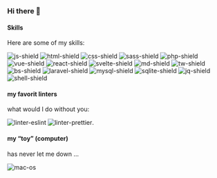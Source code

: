 ### Hi there 🤙

#### Skills
Here are some of my skills:

![js-shield] ![html-shield] ![css-shield] ![sass-shield] ![php-shield] ![vue-shield] ![react-shield] ![svelte-shield] ![md-shield] ![tw-shield] ![bs-shield] ![laravel-shield] ![mysql-shield] ![sqlite-shield] ![jq-shield] ![shell-shield]

#### my favorit linters
what would I do without you:

![linter-eslint] ![linter-prettier].

#### my “toy” (computer)
has never let me down ...

![mac-os]

<!--
**lemon3/lemon3** is a ✨ _special_ ✨ repository because its `README.md` (this file) appears on your GitHub profile.

Here are some ideas to get you started:

- 🔭 I’m currently working on ...
- 🌱 I’m currently learning ...
- 👯 I’m looking to collaborate on ...
- 🤔 I’m looking for help with ...
- 💬 Ask me about ...
- 📫 How to reach me: ...
- 😄 Pronouns: ...
- ⚡ Fun fact: ...
-->

<!-- MARKDOWN LINKS & IMAGES -->
[html-shield]: https://img.shields.io/badge/HTML5-e34d28?style=for-the-badge&logo=html5&logoColor=white

[css-shield]: https://img.shields.io/badge/CSS3-0075c0?&style=for-the-badge&logo=css3&logoColor=white

[js-shield]: https://img.shields.io/badge/JavaScript-fbde34?style=for-the-badge&logo=javascript&logoColor=black

[sass-shield]: https://img.shields.io/badge/Sass-CC6699?style=for-the-badge&logo=sass&logoColor=white

[php-shield]: https://img.shields.io/badge/PHP-777BB4?style=for-the-badge&logo=php&logoColor=white

[md-shield]: https://img.shields.io/badge/Markdown-000000?style=for-the-badge&logo=markdown&logoColor=white

[vue-shield]: https://img.shields.io/badge/Vue.js-35495E?style=for-the-badge&logo=vue.js&logoColor=4FC08D

[react-shield]: https://img.shields.io/badge/React-20232A?style=for-the-badge&logo=react&logoColor=61DAFB

[svelte-shield]: https://img.shields.io/badge/Svelte-4A4A55?style=for-the-badge&logo=svelte&logoColor=FF3E00

[shell-shield]: https://img.shields.io/badge/Shell_Script-121011?style=for-the-badge&logo=gnu-bash&logoColor=white

[tw-shield]: https://img.shields.io/badge/Tailwind_CSS-38B2AC?style=for-the-badge&logo=tailwind-css&logoColor=white

[bs-shield]: https://img.shields.io/badge/Bootstrap-563D7C?style=for-the-badge&logo=bootstrap&logoColor=white

[laravel-shield]: https://img.shields.io/badge/Laravel-FF2D20?style=for-the-badge&logo=laravel&logoColor=white

[mysql-shield]: https://img.shields.io/badge/MySQL-00000F?style=for-the-badge&logo=mysql&logoColor=white

[sqlite-shield]: https://img.shields.io/badge/SQLite-07405E?style=for-the-badge&logo=sqlite&logoColor=white

[jq-shield]: https://img.shields.io/badge/jQuery-0769AD?style=for-the-badge&logo=jquery&logoColor=white

<!-- linters -->
[linter-eslint]: https://img.shields.io/badge/eslint-3A33D1?style=for-the-badge&logo=eslint&logoColor=white
[linter-prettier]: https://img.shields.io/badge/prettier-1A2C34?style=for-the-badge&logo=prettier&logoColor=F7BA3E

<!-- other -->
[mac-os]: https://img.shields.io/badge/mac_os-000000?style=for-the-badge&logo=apple&logoColor=white

